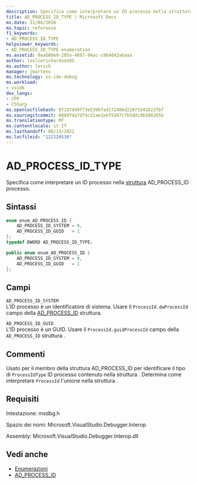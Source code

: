 ```yaml
---
description: Specifica come interpretare un ID processo nella struttura AD_PROCESS_ID processo.
title: AD_PROCESS_ID_TYPE | Microsoft Docs
ms.date: 11/04/2016
ms.topic: reference
f1_keywords:
- AD_PROCESS_ID_TYPE
helpviewer_keywords:
- AD_PROCESS_ID_TYPE enumeration
ms.assetid: 0aab80e9-285a-4697-94ac-c864d42a6aaa
author: leslierichardson95
ms.author: lerich
manager: jmartens
ms.technology: vs-ide-debug
ms.workload:
- vssdk
dev_langs:
- CPP
- CSharp
ms.openlocfilehash: 97187d49f73e53967ad172406d22073341822fbf
ms.sourcegitcommit: 68897da7d74c31ae1ebf5d47c7b5ddc9b108265b
ms.translationtype: MT
ms.contentlocale: it-IT
ms.lasthandoff: 08/13/2021
ms.locfileid: "122120530"
---
```

# <a name="ad_process_id_type"></a>AD_PROCESS_ID_TYPE
Specifica come interpretare un ID processo nella [struttura](../../../extensibility/debugger/reference/ad-process-id.md) AD_PROCESS_ID processo.

## <a name="syntax"></a>Sintassi

```cpp
enum enum_AD_PROCESS_ID {
    AD_PROCESS_ID_SYSTEM = 0,
    AD_PROCESS_ID_GUID   = 1
};
typedef DWORD AD_PROCESS_ID_TYPE;
```

```csharp
public enum enum_AD_PROCESS_ID {
    AD_PROCESS_ID_SYSTEM = 0,
    AD_PROCESS_ID_GUID   = 1
};
```

## <a name="fields"></a>Campi
`AD_PROCESS_ID_SYSTEM`\
L'ID processo è un identificatore di sistema. Usare il `ProcessId.dwProcessId` campo della [AD_PROCESS_ID](../../../extensibility/debugger/reference/ad-process-id.md) struttura.

`AD_PROCESS_ID_GUID`\
L'ID processo è un GUID. Usare il `ProcessId.guidProcessId` campo della `AD_PROCESS_ID` struttura .

## <a name="remarks"></a>Commenti
Usato per il membro della struttura AD_PROCESS_ID per identificare il tipo di `ProcessIdType` ID processo contenuto nella struttura . [](../../../extensibility/debugger/reference/ad-process-id.md) Determina come interpretare `ProcessId` l'unione nella struttura .

## <a name="requirements"></a>Requisiti
Intestazione: msdbg.h

Spazio dei nomi: Microsoft.VisualStudio.Debugger.Interop

Assembly: Microsoft.VisualStudio.Debugger.Interop.dll

## <a name="see-also"></a>Vedi anche
- [Enumerazioni](../../../extensibility/debugger/reference/enumerations-visual-studio-debugging.md)
- [AD_PROCESS_ID](../../../extensibility/debugger/reference/ad-process-id.md)
